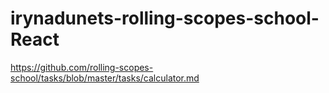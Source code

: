 # irynadunets-rolling-scopes-school-React
https://github.com/rolling-scopes-school/tasks/blob/master/tasks/calculator.md
